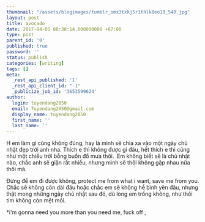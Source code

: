 ```yaml
---
thumbnail: "/assets/blogimages/tumblr_omx3txkj5r1thlk8eo10_540.jpg"
layout: post
title: avocado
date: 2017-04-05 08:38:14.000000000 +07:00
type: post
parent_id: '0'
published: true
password: ''
status: publish
categories: [writing]
tags: []
meta:
  _rest_api_published: '1'
  _rest_api_client_id: "-1"
  _publicize_job_id: '3653599624'
author:
  login: tuyendang2050
  email: Tuyendang2050@gmail.com
  display_name: tuyendang2050
  first_name: ''
  last_name: ''
---
```

H em làm gì cũng không đúng, hay là mình sẽ chia xa vào một ngày chủ nhật đẹp trời anh nha. Thích e thì không được gì đâu, hết thích e thì cũng như một chiều trời bỗng buồn đổ mưa thôi.  Em không biết sẽ là chủ nhật nào, chắc anh sẽ giận rất nhiều, nhưng mình sẽ thôi không gặp nhau nữa thôi mà.


Đừng để em đi được không, protect me from what i want, save me from you. Chắc sẽ không còn dài đâu hoặc chắc em sẽ không hề bình yên đâu, nhưng thật mong những ngày chủ nhật sau đó, dù lòng em trống không, như thôi tim không còn mệt mỏi.





*i'm gonna need you more than you need me, fuck off ,
